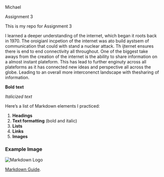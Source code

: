 Michael

Assignment 3

This is my repo for Assignment 3

I learned a deeper understanding of the internet, which began it roots back in 1970. The oroigianl incpetion of the internet was ato build aystsem of communication that could with stand a nuclear attack. Th ijternet ensures there is end to end connectivity all throughout. One of the biggest take aways from the creation of the internet is the ability to share information on a almost instant plateform. This has lead to further enginuty across all plateforms as it has connected new ideas and perspective all across the globe. Leading to an overall more interconenct landscape with thesharing of information.

**Bold** **text** 

*Italicized* *text*
  
Here’s a list of Markdown elements I practiced:  

1. **Headings**  
2. **Text formatting** (bold and italic)  
3. **Lists**  
4. **Links**  
5. **Images**  

### Example Image  

![Markdown Logo](https://upload.wikimedia.org/wikipedia/commons/4/48/Markdown-mark.svg)  

[Markdown Guide](https://www.markdownguide.org/).
